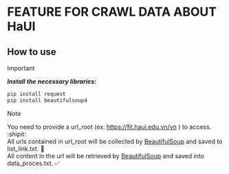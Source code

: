 # FEATURE FOR CRAWL DATA ABOUT HaUI

## How to use

> [!IMPORTANT]
>***Install the necessary libraries:***<br>
``` bash 
pip install request 
pip install beautifulsoup4

```

> [!NOTE]
>You need to provide a url_root (ex: https://fit.haui.edu.vn/vn ) to access. :shipit: <br>
>All urls contained in url_root will be collected by [BeautifulSoup](https://pypi.org/project/beautifulsoup4/) and saved to list_link.txt. :cowboy_hat_face:<br>
>All content in the url will be retrieved by [BeautifulSoup](https://pypi.org/project/beautifulsoup4/) and saved into data_proces.txt. :white_check_mark:<br>